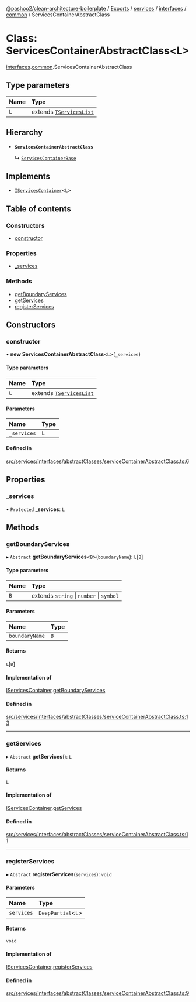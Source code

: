 [@pashoo2/clean-architecture-boilerplate](../README.md) / [Exports](../modules.md) / [services](../modules/services.md) / [interfaces](../modules/services.interfaces.md) / [common](../modules/services.interfaces.common.md) / ServicesContainerAbstractClass

# Class: ServicesContainerAbstractClass<L\>

[interfaces](../modules/services.interfaces.md).[common](../modules/services.interfaces.common.md).ServicesContainerAbstractClass

## Type parameters

| Name | Type |
| :------ | :------ |
| `L` | extends [`TServicesList`](../modules/services.interfaces.common.md#tserviceslist) |

## Hierarchy

- **`ServicesContainerAbstractClass`**

  ↳ [`ServicesContainerBase`](services.classes.servicescontainerbase.md)

## Implements

- [`IServicesContainer`](../interfaces/services.interfaces.common.iservicescontainer.md)<`L`\>

## Table of contents

### Constructors

- [constructor](services.interfaces.common.servicescontainerabstractclass.md#constructor)

### Properties

- [\_services](services.interfaces.common.servicescontainerabstractclass.md#_services)

### Methods

- [getBoundaryServices](services.interfaces.common.servicescontainerabstractclass.md#getboundaryservices)
- [getServices](services.interfaces.common.servicescontainerabstractclass.md#getservices)
- [registerServices](services.interfaces.common.servicescontainerabstractclass.md#registerservices)

## Constructors

### constructor

• **new ServicesContainerAbstractClass**<`L`\>(`_services`)

#### Type parameters

| Name | Type |
| :------ | :------ |
| `L` | extends [`TServicesList`](../modules/services.interfaces.common.md#tserviceslist) |

#### Parameters

| Name | Type |
| :------ | :------ |
| `_services` | `L` |

#### Defined in

[src/services/interfaces/abstractClasses/serviceContainerAbstractClass.ts:6](https://github.com/pashoo2/clean-architecture-boilerplate/blob/914ff8c/src/services/interfaces/abstractClasses/serviceContainerAbstractClass.ts#L6)

## Properties

### \_services

• `Protected` **\_services**: `L`

## Methods

### getBoundaryServices

▸ `Abstract` **getBoundaryServices**<`B`\>(`boundaryName`): `L`[`B`]

#### Type parameters

| Name | Type |
| :------ | :------ |
| `B` | extends `string` \| `number` \| `symbol` |

#### Parameters

| Name | Type |
| :------ | :------ |
| `boundaryName` | `B` |

#### Returns

`L`[`B`]

#### Implementation of

[IServicesContainer](../interfaces/services.interfaces.common.iservicescontainer.md).[getBoundaryServices](../interfaces/services.interfaces.common.iservicescontainer.md#getboundaryservices)

#### Defined in

[src/services/interfaces/abstractClasses/serviceContainerAbstractClass.ts:13](https://github.com/pashoo2/clean-architecture-boilerplate/blob/914ff8c/src/services/interfaces/abstractClasses/serviceContainerAbstractClass.ts#L13)

___

### getServices

▸ `Abstract` **getServices**(): `L`

#### Returns

`L`

#### Implementation of

[IServicesContainer](../interfaces/services.interfaces.common.iservicescontainer.md).[getServices](../interfaces/services.interfaces.common.iservicescontainer.md#getservices)

#### Defined in

[src/services/interfaces/abstractClasses/serviceContainerAbstractClass.ts:11](https://github.com/pashoo2/clean-architecture-boilerplate/blob/914ff8c/src/services/interfaces/abstractClasses/serviceContainerAbstractClass.ts#L11)

___

### registerServices

▸ `Abstract` **registerServices**(`services`): `void`

#### Parameters

| Name | Type |
| :------ | :------ |
| `services` | `DeepPartial`<`L`\> |

#### Returns

`void`

#### Implementation of

[IServicesContainer](../interfaces/services.interfaces.common.iservicescontainer.md).[registerServices](../interfaces/services.interfaces.common.iservicescontainer.md#registerservices)

#### Defined in

[src/services/interfaces/abstractClasses/serviceContainerAbstractClass.ts:9](https://github.com/pashoo2/clean-architecture-boilerplate/blob/914ff8c/src/services/interfaces/abstractClasses/serviceContainerAbstractClass.ts#L9)
